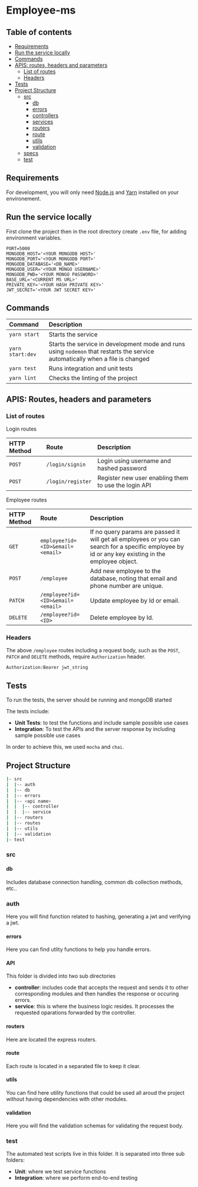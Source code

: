 # Employee-ms

## Table of contents

- [Requirements](#requirements)
- [Run the service locally](#run-the-service-locally)
- [Commands](#commands)
- [APIS: routes, headers and parameters](#apis-routes-headers-and-parameters)
  - [List of routes](#list-of-routes)
  - [Headers](#headers)
- [Tests](#tests)
- [Project Structure](#project-structure)
  - [src](#src)
    - [db](#db)
    - [errors](#errors)
    - [controllers](#controllers)
    - [services](#services)
    - [routers](#routers)
    - [route](#route)
    - [utils](#utils)
    - [validation](#validation)
  - [specs](#specs)
  - [test](#test)

## Requirements

For development, you will only need [Node.js](http://nodejs.org/) and [Yarn](https://yarnpkg.com/) installed on your environement.

## Run the service locally

First clone the project then in the root directory create `.env` file, for adding environment variables.

```
PORT=5000
MONGODB_HOST='<YOUR MONGODB HOST>'
MONGODB_PORT='<YOUR MONGODB PORT>'
MONGODB_DATABASE='<DB_NAME>'
MONGODB_USER='<YOUR MONGO USERNAME>'
MONGODB_PWD='<YOUR MONGO PASSWORD>'
BASE_URL='<CURRENT MS URL>'
PRIVATE_KEY='<YOUR HASH PRIVATE KEY>'
JWT_SECRET='<YOUR JWT SECRET KEY>'
```

## Commands

|Command          |Description                                 |
|:----------------|:-------------------------------------------|
|`yarn start`     |Starts the service                          |
|`yarn start:dev` |Starts the service in development mode and runs using `nodemon` that restarts the service automatically when a file is changed |
|`yarn test`      |Runs integration and unit tests|
|`yarn lint`      |Checks the linting of the project           |

## APIS: Routes, headers and parameters

### List of routes

Login routes

|HTTP Method|Route      |Description                               |
|:----------|:----------|:---------------------------------------- |
|`POST`      |`/login/signin`        |Login using username and hashed password                             |
|`POST`      |`/login/register`   |Register new user enabling them to use the login API      |

Employee routes

|HTTP Method|Route      |Description                               |
|:----------|:----------|:---------------------------------------- |
|`GET`      |`employee?id=<ID>&email=<email>`        | If no query params are passed it will get all employees or you can search for a specific employee by id or any key existing in the employee object.                             |
|`POST`      |`/employee`   |Add new employee to the database, noting that email and phone number are unique.     |
|`PATCH`      |`/employee?id=<ID>&email=<email>`   | Update employee by Id or email.        |
|`DELETE`      |`/employee?id=<ID>`   |Delete employee by Id.     |

### Headers

The above `/employee` routes including a request body, such as the `POST`, `PATCH` and `DELETE` methods, require `Authorization` header.
```
Authorization:Bearer jwt_string
```

## Tests

To run the tests, the server should be running and mongoDB started

The tests include:

- **Unit Tests**: to test the functions and include sample possible use cases
- **Integration**: To test the APIs and the server response by including sample possible use cases

In order to achieve this, we used `mocha` and `chai`.

## Project Structure

```bash
|- src
|  |-- auth
|  |-- db
|  |-- errors
|  |-- <api name>
|  |  |-- controller
|  |  |-- service
|  |-- routers
|  |-- routes
|  |-- utils
|  |-- validation
|- test
```

### src

#### db

Includes database connection handling, common db collection methods, etc..

### auth

Here you will find function related to hashing, generating a jwt and verifying a jwt.

#### errors

Here you can find utlity functions to help you handle errors.

#### API

This folder is divided into two sub directories

- **controller**: includes code that accepts the request and sends it to other corresponding modules and then handles the response or occuring errors.
- **service**: this is where the business logic resides. It processes the requested oparations forwarded by the controller.

#### routers

Here are located the express routers.

#### route

Each route is located in a separated file to keep it clear.

#### utils

You can find here utility functions that could be used all aroud the project without having dependencies with other modules.

#### validation

Here you will find the validation schemas for validating the request body.

### test

The automated test scripts live in this folder. It is separated into three sub folders:

- **Unit**: where we test service functions
- **Integration**: where we perform end-to-end testing
